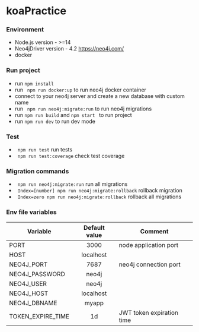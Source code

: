 # koaPractice
### Environment
* Node.js version - >=14
* Neo4jDriver version - 4.2 https://neo4j.com/
* docker

### Run project
 * run <code>npm install</code>
 * run <code> npm run docker:up</code> to run neo4j docker container
 * connect to your neo4j server and create a new database with custom name
 * run <code> npm run neo4j:migrate:run</code> to run neo4j migrations
 * run <code>npm run build</code> and <code>npm start </code> to run project
 * run <code>npm run dev</code> to run dev mode

### Test 
* <code> npm run test</code> run tests
* <code> npm run test:coverage</code> check test coverage

### Migration commands
* <code> npm run neo4j:migrate:run</code> run all migrations
* <code> Index=[number] npm run neo4j:migrate:rollback</code> rollback migration
* <code> Index=zero npm run neo4j:migrate:rollback</code> rollback all migrations

### Env file variables
| Variable                |  Default value                                    | Comment                                   |
|-------------------------|:-------------------------------------------------:|-------------------------------------------|
| PORT                    | 3000                                              | node application port                     |
| HOST                    | localhost                                         |                                           |
| NEO4J_PORT              | 7687                                              | neo4j connection port                     |
| NEO4J_PASSWORD          | neo4j                                             |                                           |
| NEO4J_USER              | neo4j                                             |                                           |
| NEO4J_HOST              | localhost                                         |                                           |
| NEO4J_DBNAME            | myapp                                             |                                           |
| TOKEN_EXPIRE_TIME       | 1d                                                | JWT token expiration time                 |